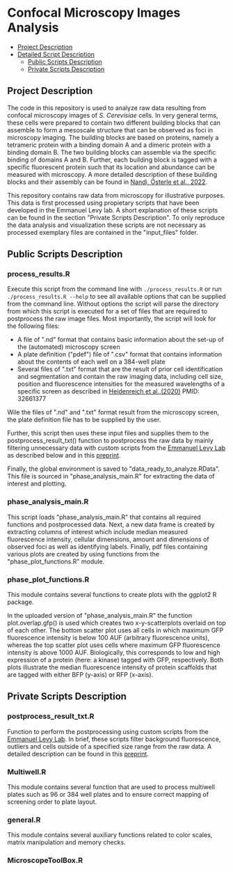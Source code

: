 # Confocal Microscopy Images Analysis

* [Project Description](#project-description)
* [Detailed Script Description](#detailed-script-description)
  * [Public Scripts Description](#public-scripts-description)
  * [Private Scripts Description](#private-scripts-description)

## Project Description

The code in this repository is used to analyze raw data resulting from confocal microscopy images of *S. Cerevisiae* cells. In very general terms, these cells were prepared to contain two different building blocks that can assemble to form a mesoscale structure that can be observed as foci in microscopy imaging. The building blocks are based on proteins, namely a tetrameric protein with a binding domain A and a dimeric protein with a binding domain B. The two building blocks can assemble via the specific binding of domains A and B. Further, each building block is tagged with a specific fluorescent protein such that its location and abundance can be measured with microscopy. A more detailed description of these building blocks and their assembly can be found in [Nandi, Österle et al., 2022](https://journals.aps.org/prl/abstract/10.1103/PhysRevLett.129.128102).

This repository contains raw data from microscopy for illustrative purposes. This data is first processed using propietary scripts that have been developed in the Emmanuel Levy lab. A short explanation of these scripts can be found in the section "Private Scripts Description".
To only reproduce the data analysis and visualization these scripts are not necessary as processed exemplary files are contained in the "input_files" folder.

## Public Scripts Description

### process_results.R
Execute this script from the command line with `./process_results.R` or run `./process_results.R --help` to see all available options that can be supplied from the command line. Without options the script will parse the directory from which this script is executed for a set of files that are required to postprocess the raw image files.
Most importantly, the script will look for the following files:
* A file of ".nd" format that contains basic information about the set-up of the (automated) microscopy screen
* A plate definition ("pdef") file of ".csv" format that contains information about the contents of each well on a 384-well plate
* Several files of ".txt" format that are the result of prior cell identification and segmentation and contain the raw imaging data, including cell size, position and fluorescence intensities for the measured wavelengths of a specific screen as described in [Heidenreich et al.,(2020)](https://rdcu.be/cE9xO) PMID: 32661377

Wile the files of ".nd" and ".txt" format result from the microscopy screen, the plate definition file has to be supplied by the user.

Further, this script then uses these input files and supplies them to the postprocess_result_txt() function to postprocess the raw data by mainly filtering unnecessary data with custom scripts from the [Emmanuel Levy Lab](https://www.weizmann.ac.il/CSB/ELevy/home) as described below and in this [preprint](https://doi.org/10.1101/260695).

Finally, the global environment is saved to "data_ready_to_analyze.RData". This file is sourced in "phase_analysis_main.R" for extracting the data of interest and plotting.


### phase_analysis_main.R

This script loads "phase_analysis_main.R" that contains all required functions and postprocessed data. Next, a new data frame is created by extracting columns of interest which include median measured fluorescence intensity, cellular dimensions, amount and dimensions of observed foci as well as identifying labels.
Finally, pdf files containing various plots are created by using functions from the "phase_plot_functions.R" module.

### phase_plot_functions.R

This module contains several functions to create plots with the ggplot2 R package. 

In the uploaded version of "phase_analysis_main.R" the function plot.overlap.gfp() is used which creates two x-y-scatterplots overlaid on top of each other. The bottom scatter plot uses all cells in which maximum GFP fluorescence intensity is below 100 AUF (arbitrary fluorescence units), whereas the top scatter plot uses cells where maximum GFP fluorescence intensity is above 1000 AUF. Biologically, this corresponds to low and high expression of a protein (here: a kinase) tagged with GFP, respectively. Both plots illustrate the median fluorescence intensity of protein scaffolds that are tagged with either BFP (y-axis) or RFP (x-axis).


## Private Scripts Description

### postprocess_result_txt.R

Function to perform the postprocessing using custom scripts from the [Emmanuel Levy Lab](https://www.weizmann.ac.il/CSB/ELevy/home). In brief, these scripts filter background fluorescence, outliers and cells outside of a specified size range from the raw data. A detailed description can be found in this [preprint](https://doi.org/10.1101/260695).

### Multiwell.R

This module contains several function that are used to process multiwell plates such as 96 or 384 well plates and to ensure correct mapping of screening order to plate layout.

### general.R

This module contains several auxiliary functions related to color scales, matrix manipulation and memory checks.

### MicroscopeToolBox.R


